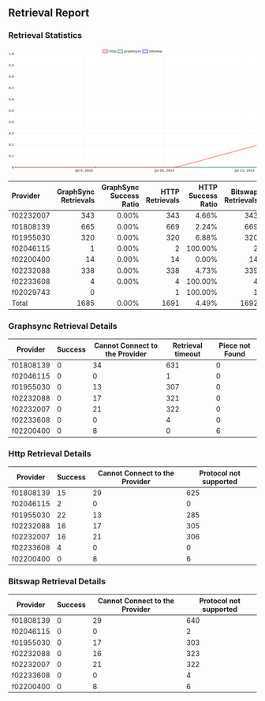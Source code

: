 ## Retrieval Report
### Retrieval Statistics
<img src="https://raw.githubusercontent.com/data-preservation-programs/filplus-checker-assets/main/filecoin-project/filecoin-plus-large-datasets/issues/1988/1690479004611.png"/>

| Provider  | GraphSync Retrievals | GraphSync Success Ratio | HTTP Retrievals | HTTP Success Ratio | Bitswap Retrievals | Bitswap Success Ratio |
| :-------- | -------------------: | ----------------------: | --------------: | -----------------: | -----------------: | --------------------: |
| f02232007 |                  343 |                   0.00% |             343 |              4.66% |                343 |                 0.00% |
| f01808139 |                  665 |                   0.00% |             669 |              2.24% |                669 |                 0.00% |
| f01955030 |                  320 |                   0.00% |             320 |              6.88% |                320 |                 0.00% |
| f02046115 |                    1 |                   0.00% |               2 |            100.00% |                  2 |                 0.00% |
| f02200400 |                   14 |                   0.00% |              14 |              0.00% |                 14 |                 0.00% |
| f02232088 |                  338 |                   0.00% |             338 |              4.73% |                339 |                 0.00% |
| f02233608 |                    4 |                   0.00% |               4 |            100.00% |                  4 |                 0.00% |
| f02029743 |                    0 |                         |               1 |            100.00% |                  1 |                 0.00% |
| Total     |                 1685 |                   0.00% |            1691 |              4.49% |               1692 |                 0.00% |

### Graphsync Retrieval Details
| Provider  | Success | Cannot Connect to the Provider | Retrieval timeout | Piece not Found |
| --------- | ------- | ------------------------------ | ----------------- | --------------- |
| f01808139 | 0       | 34                             | 631               | 0               |
| f02046115 | 0       | 0                              | 1                 | 0               |
| f01955030 | 0       | 13                             | 307               | 0               |
| f02232088 | 0       | 17                             | 321               | 0               |
| f02232007 | 0       | 21                             | 322               | 0               |
| f02233608 | 0       | 0                              | 4                 | 0               |
| f02200400 | 0       | 8                              | 0                 | 6               |

### Http Retrieval Details
| Provider  | Success | Cannot Connect to the Provider | Protocol not supported |
| --------- | ------- | ------------------------------ | ---------------------- |
| f01808139 | 15      | 29                             | 625                    |
| f02046115 | 2       | 0                              | 0                      |
| f01955030 | 22      | 13                             | 285                    |
| f02232088 | 16      | 17                             | 305                    |
| f02232007 | 16      | 21                             | 306                    |
| f02233608 | 4       | 0                              | 0                      |
| f02200400 | 0       | 8                              | 6                      |

### Bitswap Retrieval Details
| Provider  | Success | Cannot Connect to the Provider | Protocol not supported |
| --------- | ------- | ------------------------------ | ---------------------- |
| f01808139 | 0       | 29                             | 640                    |
| f02046115 | 0       | 0                              | 2                      |
| f01955030 | 0       | 17                             | 303                    |
| f02232088 | 0       | 16                             | 323                    |
| f02232007 | 0       | 21                             | 322                    |
| f02233608 | 0       | 0                              | 4                      |
| f02200400 | 0       | 8                              | 6                      |

